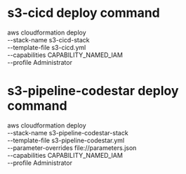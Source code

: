 # s3-cicd deploy command
aws cloudformation deploy \
--stack-name s3-cicd-stack \
--template-file s3-cicd.yml \
--capabilities CAPABILITY_NAMED_IAM \
--profile Administrator

# s3-pipeline-codestar deploy command
aws cloudformation deploy \
--stack-name s3-pipeline-codestar-stack \
--template-file s3-pipeline-codestar.yml \
--parameter-overrides file://parameters.json \
--capabilities CAPABILITY_NAMED_IAM \
--profile Administrator
